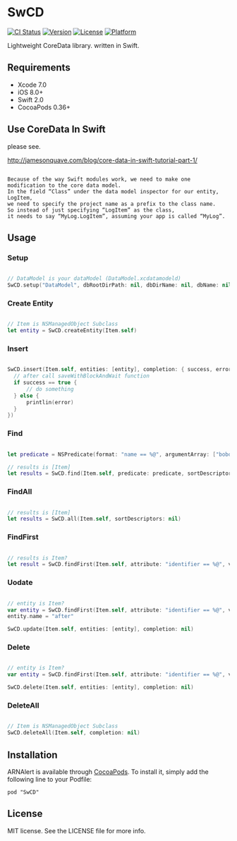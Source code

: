 # SwCD

[![CI Status](http://img.shields.io/travis/Airin/SwCD.svg?style=flat)](https://travis-ci.org/xxxAIRINxxx/SwCD)
[![Version](https://img.shields.io/cocoapods/v/SwCD.svg?style=flat)](http://cocoadocs.org/docsets/SwCD)
[![License](https://img.shields.io/cocoapods/l/SwCD.svg?style=flat)](http://cocoadocs.org/docsets/SwCD)
[![Platform](https://img.shields.io/cocoapods/p/SwCD.svg?style=flat)](http://cocoadocs.org/docsets/SwCD)

Lightweight CoreData library. written in Swift.

## Requirements

* Xcode 7.0
* iOS 8.0+
* Swift 2.0
* CocoaPods 0.36+

## Use CoreData In Swift

please see.

http://jamesonquave.com/blog/core-data-in-swift-tutorial-part-1/

```

Because of the way Swift modules work, we need to make one modification to the core data model.
In the field “Class” under the data model inspector for our entity, LogItem,
we need to specify the project name as a prefix to the class name.
So instead of just specifying “LogItem” as the class,
it needs to say “MyLog.LogItem”, assuming your app is called “MyLog”.

```

## Usage

### Setup

```swift

// DataModel is your dataModel (DataModel.xcdatamodeld)
SwCD.setup("DataModel", dbRootDirPath: nil, dbDirName: nil, dbName: nil)


```

### Create Entity

```swift

// Item is NSManagedObject Subclass
let entity = SwCD.createEntity(Item.self)

```

### Insert

```swift

SwCD.insert(Item.self, entities: [entity], completion: { success, error in
  // after call saveWithBlockAndWait function
  if success == true {
      // do something
  } else {
      printlin(error)
  }
})

```

### Find

```swift

let predicate = NSPredicate(format: "name == %@", argumentArray: ["bobo james"])

// results is [Item]
let results = SwCD.find(Item.self, predicate: predicate, sortDescriptors: nil, fetchLimit: nil)

```

### FindAll

```swift

// results is [Item]
let results = SwCD.all(Item.self, sortDescriptors: nil)

```

### FindFirst

```swift

// results is Item?
let result = SwCD.findFirst(Item.self, attribute: "identifier == %@", values: ["1"])

```

### Uodate

```swift

// entity is Item?
var entity = SwCD.findFirst(Item.self, attribute: "identifier == %@", values: ["1"])
entity.name = "after"

SwCD.update(Item.self, entities: [entity], completion: nil)

```

### Delete

```swift

// entity is Item?
var entity = SwCD.findFirst(Item.self, attribute: "identifier == %@", values: ["1"])

SwCD.delete(Item.self, entities: [entity], completion: nil)

```

### DeleteAll

```swift

// Item is NSManagedObject Subclass
SwCD.deleteAll(Item.self, completion: nil)

```

## Installation

ARNAlert is available through [CocoaPods](http://cocoapods.org). To install
it, simply add the following line to your Podfile:

    pod "SwCD"

## License

MIT license. See the LICENSE file for more info.
